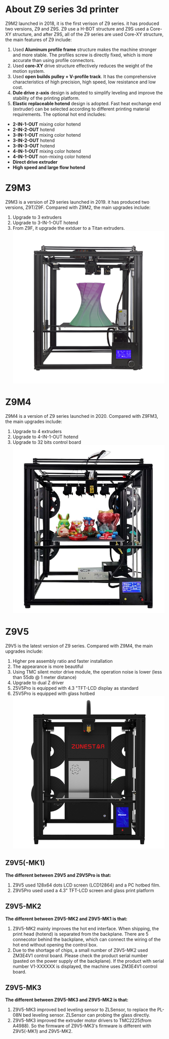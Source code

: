 # About Z9 series 3d printer
Z9M2 launched in 2018, it is the first verison of Z9 series. it has produced two versions, Z9 and Z9S. Z9 use a H-BOT structure and Z9S used a Core-XY structure, and after Z9S, all of the Z9 series are used Core-XY structure, the main features of Z9 include:  
1. Used **Aluminum profile frame** structure makes the machine  stronger and more stable. The profiles screw is directly fixed, which is more accurate than using profile connectors.  
2. Used **core-XY** drive structure effectively reduces the weight of the motion system.
3. Used **open builds pulley + V-profile track**. It has the comprehensive characteristics of high precision, high speed, low resistance and low cost.  
4. **Dule drive z-axis** design is adopted to simplify leveling and improve the stability of the printing platform.  
5. **Elastic replaceable hotend** design is adopted. Fast heat exchange end (extruder) can be selected according to different printing material requirements. The optional hot end includes:  
- **2-IN-1-OUT** mixing color hotend    
- **2-IN-2-OUT** hotend   
- **3-IN-1-OUT** mixing color hotend  
- **3-IN-2-OUT** hotend  
- **3-IN-3-OUT** hotend  
- **4-IN-1-OUT** mixing color hotend  
- **4-IN-1-OUT** non-mixing color hotend    
- **Direct drive extruder**  
- **High speed and large flow hotend**  


# Z9M3 
Z9M3 is a version of Z9 series launched in 2019.  it has produced two versions, Z9T/Z9F. Compared with Z9M2, the main upgrades include:  
1. Upgrade to 3 extruders  
2. Upgrade to 3-IN-1-OUT hotend  
3. From Z9F, it upgrade the extduer to a Titan extruders.
![Z9FM3](Z9M3.jpg)  

# Z9M4 
Z9M4 is a version of Z9 series launched in 2020. Compared with Z9FM3, the main upgrades include:  
1. Upgrade to 4 extruders  
2. Upgrade to 4-IN-1-OUT hotend  
3. Upgrade to 32 bits control board  
![Z9M4](Z9M4.jpg)

# Z9V5
Z9V5 is the latest version of Z9 series. Compared with Z9M4, the main upgrades include:
1. Higher pre assembly ratio and faster installation
2. The appearance is more beautiful
3. Using TMC silent motor drive module, the operation noise is lower (less than 55db @ 1 meter distance)
4. Upgrade to dual Z driver
5. Z5V5Pro is equipped with 4.3 "TFT-LCD display as standard
6. Z5V5Pro is equipped with glass hotbed
![Z9V5](Z9V5.jpg)

## Z9V5(-MK1) 
**The different between Z9V5 and Z9V5Pro is that:**    
1. Z9V5 used 128x64 dots LCD screen (LCD12864) and a PC hotbed film.  
2. Z9V5Pro used used a 4.3" TFT-LCD screen and glass print platform  

## Z9V5-MK2 
**The different between Z9V5-MK2 and Z9V5-MK1 is that:**    
1. Z9V5-MK2 mainly improves the hot end interface. When shipping, the print head (hotend) is separated from the backplane. There are 5 connecotor behind the backplane, which can connect the wiring of the hot end without opening the control box.  
2. Due to the shortage of chips, a small number of Z9V5-MK2 used ZM3E4V1 control board. Please check the product serial number (pasted on the power supply of the backplane). If the product with serial number V1-XXXXXX is displayed, the machine uses ZM3E4V1 control board.

## Z9V5-MK3 
**The different between Z9V5-MK3 and Z9V5-MK2 is that:**  
1. Z9V5-MK3 improved bed leveling sensor to ZLSensor, to replace the PL-08N bed leveling sensor. ZLSensor can probing the glass directly.  
2. Z9V5-MK3 improved the extruder motor drivers to TMC2225(from A4988). So the firmware of Z9V5-MK3's firmware is different with Z9V5(-MK1) and Z9V5-MK2.

